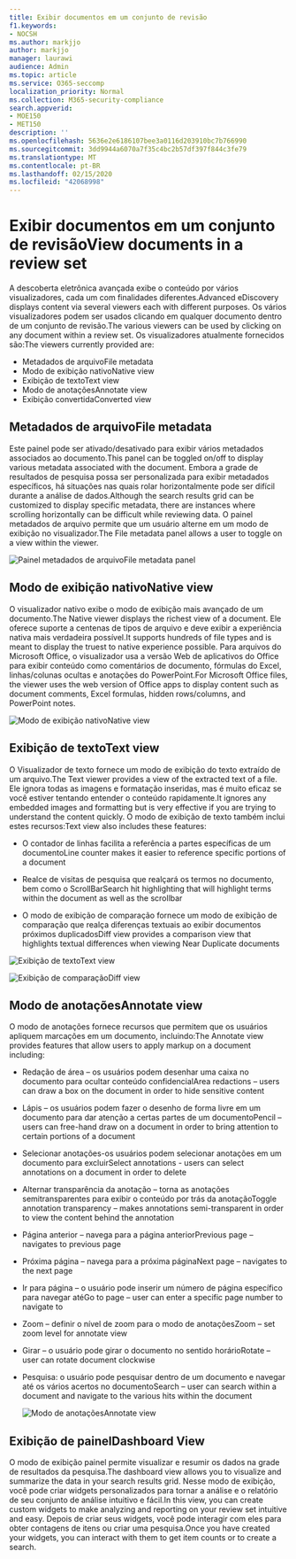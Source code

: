 ```yaml
---
title: Exibir documentos em um conjunto de revisão
f1.keywords:
- NOCSH
ms.author: markjjo
author: markjjo
manager: laurawi
audience: Admin
ms.topic: article
ms.service: O365-seccomp
localization_priority: Normal
ms.collection: M365-security-compliance
search.appverid:
- MOE150
- MET150
description: ''
ms.openlocfilehash: 5636e2e6186107bee3a0116d203910bc7b766990
ms.sourcegitcommit: 3dd9944a6070a7f35c4bc2b57df397f844c3fe79
ms.translationtype: MT
ms.contentlocale: pt-BR
ms.lasthandoff: 02/15/2020
ms.locfileid: "42068998"
---
```

# <a name="view-documents-in-a-review-set"></a><span data-ttu-id="5d71f-102">Exibir documentos em um conjunto de revisão</span><span class="sxs-lookup"><span data-stu-id="5d71f-102">View documents in a review set</span></span>

<span data-ttu-id="5d71f-103">A descoberta eletrônica avançada exibe o conteúdo por vários visualizadores, cada um com finalidades diferentes.</span><span class="sxs-lookup"><span data-stu-id="5d71f-103">Advanced eDiscovery displays content via several viewers each with different purposes.</span></span> <span data-ttu-id="5d71f-104">Os vários visualizadores podem ser usados clicando em qualquer documento dentro de um conjunto de revisão.</span><span class="sxs-lookup"><span data-stu-id="5d71f-104">The various viewers can be used by clicking on any document within a review set.</span></span> <span data-ttu-id="5d71f-105">Os visualizadores atualmente fornecidos são:</span><span class="sxs-lookup"><span data-stu-id="5d71f-105">The viewers currently provided are:</span></span>

- <span data-ttu-id="5d71f-106">Metadados de arquivo</span><span class="sxs-lookup"><span data-stu-id="5d71f-106">File metadata</span></span>
- <span data-ttu-id="5d71f-107">Modo de exibição nativo</span><span class="sxs-lookup"><span data-stu-id="5d71f-107">Native view</span></span>
- <span data-ttu-id="5d71f-108">Exibição de texto</span><span class="sxs-lookup"><span data-stu-id="5d71f-108">Text view</span></span>
- <span data-ttu-id="5d71f-109">Modo de anotações</span><span class="sxs-lookup"><span data-stu-id="5d71f-109">Annotate view</span></span>
- <span data-ttu-id="5d71f-110">Exibição convertida</span><span class="sxs-lookup"><span data-stu-id="5d71f-110">Converted view</span></span>

## <a name="file-metadata"></a><span data-ttu-id="5d71f-111">Metadados de arquivo</span><span class="sxs-lookup"><span data-stu-id="5d71f-111">File metadata</span></span>

<span data-ttu-id="5d71f-112">Este painel pode ser ativado/desativado para exibir vários metadados associados ao documento.</span><span class="sxs-lookup"><span data-stu-id="5d71f-112">This panel can be toggled on/off to display various metadata associated with the document.</span></span> <span data-ttu-id="5d71f-113">Embora a grade de resultados de pesquisa possa ser personalizada para exibir metadados específicos, há situações nas quais rolar horizontalmente pode ser difícil durante a análise de dados.</span><span class="sxs-lookup"><span data-stu-id="5d71f-113">Although the search results grid can be customized to display specific metadata, there are instances where scrolling horizontally can be difficult while reviewing data.</span></span> <span data-ttu-id="5d71f-114">O painel metadados de arquivo permite que um usuário alterne em um modo de exibição no visualizador.</span><span class="sxs-lookup"><span data-stu-id="5d71f-114">The File metadata panel allows a user to toggle on a view within the viewer.</span></span>

![<span data-ttu-id="5d71f-115">Painel metadados de arquivo</span><span class="sxs-lookup"><span data-stu-id="5d71f-115">File metadata panel</span></span>
](../media/Reviewimage2.png)

## <a name="native-view"></a><span data-ttu-id="5d71f-116">Modo de exibição nativo</span><span class="sxs-lookup"><span data-stu-id="5d71f-116">Native view</span></span>

<span data-ttu-id="5d71f-117">O visualizador nativo exibe o modo de exibição mais avançado de um documento.</span><span class="sxs-lookup"><span data-stu-id="5d71f-117">The Native viewer displays the richest view of a document.</span></span> <span data-ttu-id="5d71f-118">Ele oferece suporte a centenas de tipos de arquivo e deve exibir a experiência nativa mais verdadeira possível.</span><span class="sxs-lookup"><span data-stu-id="5d71f-118">It supports hundreds of file types and is meant to display the truest to native experience possible.</span></span> <span data-ttu-id="5d71f-119">Para arquivos do Microsoft Office, o visualizador usa a versão Web de aplicativos do Office para exibir conteúdo como comentários de documento, fórmulas do Excel, linhas/colunas ocultas e anotações do PowerPoint.</span><span class="sxs-lookup"><span data-stu-id="5d71f-119">For Microsoft Office files, the viewer uses the web version of Office apps to display content such as document comments, Excel formulas, hidden rows/columns, and PowerPoint notes.</span></span>

![<span data-ttu-id="5d71f-120">Modo de exibição nativo</span><span class="sxs-lookup"><span data-stu-id="5d71f-120">Native view</span></span>
](../media/Reviewimage3.png)

## <a name="text-view"></a><span data-ttu-id="5d71f-121">Exibição de texto</span><span class="sxs-lookup"><span data-stu-id="5d71f-121">Text view</span></span>

<span data-ttu-id="5d71f-122">O Visualizador de texto fornece um modo de exibição do texto extraído de um arquivo.</span><span class="sxs-lookup"><span data-stu-id="5d71f-122">The Text viewer provides a view of the extracted text of a file.</span></span> <span data-ttu-id="5d71f-123">Ele ignora todas as imagens e formatação inseridas, mas é muito eficaz se você estiver tentando entender o conteúdo rapidamente.</span><span class="sxs-lookup"><span data-stu-id="5d71f-123">It ignores any embedded images and formatting but is very effective if you are trying to understand the content quickly.</span></span> <span data-ttu-id="5d71f-124">O modo de exibição de texto também inclui estes recursos:</span><span class="sxs-lookup"><span data-stu-id="5d71f-124">Text view also includes these features:</span></span>

  - <span data-ttu-id="5d71f-125">O contador de linhas facilita a referência a partes específicas de um documento</span><span class="sxs-lookup"><span data-stu-id="5d71f-125">Line counter makes it easier to reference specific portions of a document</span></span>

  - <span data-ttu-id="5d71f-126">Realce de visitas de pesquisa que realçará os termos no documento, bem como o ScrollBar</span><span class="sxs-lookup"><span data-stu-id="5d71f-126">Search hit highlighting that will highlight terms within the document as well as the scrollbar</span></span>

  - <span data-ttu-id="5d71f-127">O modo de exibição de comparação fornece um modo de exibição de comparação que realça diferenças textuais ao exibir documentos próximos duplicados</span><span class="sxs-lookup"><span data-stu-id="5d71f-127">Diff view provides a comparison view that highlights textual differences when viewing Near Duplicate documents</span></span>

![<span data-ttu-id="5d71f-128">Exibição de texto</span><span class="sxs-lookup"><span data-stu-id="5d71f-128">Text view</span></span>
](../media/Reviewimage4.png)

![<span data-ttu-id="5d71f-129">Exibição de comparação</span><span class="sxs-lookup"><span data-stu-id="5d71f-129">Diff view</span></span>
](../media/Reviewimage5.png)

## <a name="annotate-view"></a><span data-ttu-id="5d71f-130">Modo de anotações</span><span class="sxs-lookup"><span data-stu-id="5d71f-130">Annotate view</span></span>

<span data-ttu-id="5d71f-131">O modo de anotações fornece recursos que permitem que os usuários apliquem marcações em um documento, incluindo:</span><span class="sxs-lookup"><span data-stu-id="5d71f-131">The Annotate view provides features that allow users to apply markup on a document including:</span></span>

  - <span data-ttu-id="5d71f-132">Redação de área – os usuários podem desenhar uma caixa no documento para ocultar conteúdo confidencial</span><span class="sxs-lookup"><span data-stu-id="5d71f-132">Area redactions – users can draw a box on the document in order to hide sensitive content</span></span>

  - <span data-ttu-id="5d71f-133">Lápis – os usuários podem fazer o desenho de forma livre em um documento para dar atenção a certas partes de um documento</span><span class="sxs-lookup"><span data-stu-id="5d71f-133">Pencil – users can free-hand draw on a document in order to bring attention to certain portions of a document</span></span>

  - <span data-ttu-id="5d71f-134">Selecionar anotações-os usuários podem selecionar anotações em um documento para excluir</span><span class="sxs-lookup"><span data-stu-id="5d71f-134">Select annotations - users can select annotations on a document in order to delete</span></span>

  - <span data-ttu-id="5d71f-135">Alternar transparência da anotação – torna as anotações semitransparentes para exibir o conteúdo por trás da anotação</span><span class="sxs-lookup"><span data-stu-id="5d71f-135">Toggle annotation transparency – makes annotations semi-transparent in order to view the content behind the annotation</span></span>

  - <span data-ttu-id="5d71f-136">Página anterior – navega para a página anterior</span><span class="sxs-lookup"><span data-stu-id="5d71f-136">Previous page – navigates to previous page</span></span>

  - <span data-ttu-id="5d71f-137">Próxima página – navega para a próxima página</span><span class="sxs-lookup"><span data-stu-id="5d71f-137">Next page – navigates to the next page</span></span>

  - <span data-ttu-id="5d71f-138">Ir para página – o usuário pode inserir um número de página específico para navegar até</span><span class="sxs-lookup"><span data-stu-id="5d71f-138">Go to page – user can enter a specific page number to navigate to</span></span>

  - <span data-ttu-id="5d71f-139">Zoom – definir o nível de zoom para o modo de anotações</span><span class="sxs-lookup"><span data-stu-id="5d71f-139">Zoom – set zoom level for annotate view</span></span>

  - <span data-ttu-id="5d71f-140">Girar – o usuário pode girar o documento no sentido horário</span><span class="sxs-lookup"><span data-stu-id="5d71f-140">Rotate – user can rotate document clockwise</span></span>

  - <span data-ttu-id="5d71f-141">Pesquisa: o usuário pode pesquisar dentro de um documento e navegar até os vários acertos no documento</span><span class="sxs-lookup"><span data-stu-id="5d71f-141">Search – user can search within a document and navigate to the various hits within the document</span></span>
    
    ![<span data-ttu-id="5d71f-142">Modo de anotações</span><span class="sxs-lookup"><span data-stu-id="5d71f-142">Annotate view</span></span>
    ](../media/Reviewimage1.png)

## <a name="dashboard-view"></a><span data-ttu-id="5d71f-143">Exibição de painel</span><span class="sxs-lookup"><span data-stu-id="5d71f-143">Dashboard View</span></span> 
<span data-ttu-id="5d71f-144">O modo de exibição painel permite visualizar e resumir os dados na grade de resultados da pesquisa.</span><span class="sxs-lookup"><span data-stu-id="5d71f-144">The dashboard view allows you to visualize and summarize the data in your search results grid.</span></span> <span data-ttu-id="5d71f-145">Nesse modo de exibição, você pode criar widgets personalizados para tornar a análise e o relatório de seu conjunto de análise intuitivo e fácil.</span><span class="sxs-lookup"><span data-stu-id="5d71f-145">In this view, you can create custom widgets to make analyzing and reporting on your review set intuitive and easy.</span></span> <span data-ttu-id="5d71f-146">Depois de criar seus widgets, você pode interagir com eles para obter contagens de itens ou criar uma pesquisa.</span><span class="sxs-lookup"><span data-stu-id="5d71f-146">Once you have created your widgets, you can interact with them to get item counts or to create a search.</span></span> 
